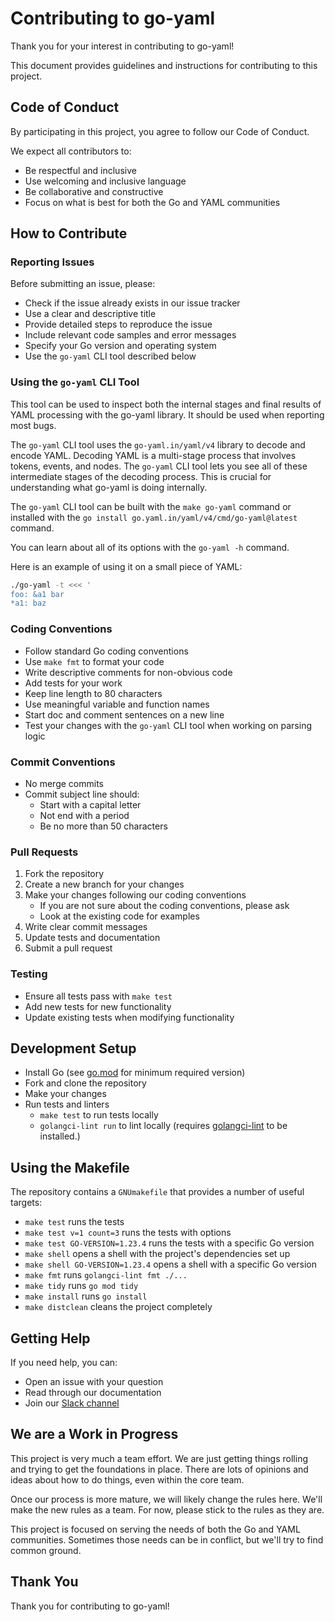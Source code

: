Contributing to go-yaml
=======================

Thank you for your interest in contributing to go-yaml!

This document provides guidelines and instructions for contributing to this
project.


## Code of Conduct

By participating in this project, you agree to follow our Code of Conduct.

We expect all contributors to:
- Be respectful and inclusive
- Use welcoming and inclusive language
- Be collaborative and constructive
- Focus on what is best for both the Go and YAML communities


## How to Contribute


### Reporting Issues

Before submitting an issue, please:
- Check if the issue already exists in our issue tracker
- Use a clear and descriptive title
- Provide detailed steps to reproduce the issue
- Include relevant code samples and error messages
- Specify your Go version and operating system
- Use the `go-yaml` CLI tool described below


### Using the `go-yaml` CLI Tool

This tool can be used to inspect both the internal stages and final results of
YAML processing with the go-yaml library.
It should be used when reporting most bugs.

The `go-yaml` CLI tool uses the `go-yaml.in/yaml/v4` library to decode and
encode YAML.
Decoding YAML is a multi-stage process that involves tokens, events, and nodes.
The `go-yaml` CLI tool lets you see all of these intermediate stages of the
decoding process.
This is crucial for understanding what go-yaml is doing internally.

The `go-yaml` CLI tool can be built with the `make go-yaml` command or installed
with the `go install go.yaml.in/yaml/v4/cmd/go-yaml@latest` command.

You can learn about all of its options with the `go-yaml -h` command.

Here is an example of using it on a small piece of YAML:

```bash
./go-yaml -t <<< '
foo: &a1 bar
*a1: baz
```


### Coding Conventions

- Follow standard Go coding conventions
- Use `make fmt` to format your code
- Write descriptive comments for non-obvious code
- Add tests for your work
- Keep line length to 80 characters
- Use meaningful variable and function names
- Start doc and comment sentences on a new line
- Test your changes with the `go-yaml` CLI tool when working on parsing logic


### Commit Conventions

- No merge commits
- Commit subject line should:
  - Start with a capital letter
  - Not end with a period
  - Be no more than 50 characters


### Pull Requests

1. Fork the repository
1. Create a new branch for your changes
1. Make your changes following our coding conventions
   - If you are not sure about the coding conventions, please ask
   - Look at the existing code for examples
1. Write clear commit messages
1. Update tests and documentation
1. Submit a pull request


### Testing

- Ensure all tests pass with `make test`
- Add new tests for new functionality
- Update existing tests when modifying functionality


## Development Setup

- Install Go (see [go.mod](https://github.com/yaml/go-yaml/blob/main/go.mod) for
  minimum required version)
- Fork and clone the repository
- Make your changes
- Run tests and linters
  - `make test` to run tests locally
  - `golangci-lint run` to lint locally (requires [golangci-lint](https://golangci-lint.run/) to be installed.)


## Using the Makefile

The repository contains a `GNUmakefile` that provides a number of useful
targets:

- `make test` runs the tests
- `make test v=1 count=3` runs the tests with options
- `make test GO-VERSION=1.23.4` runs the tests with a specific Go version
- `make shell` opens a shell with the project's dependencies set up
- `make shell GO-VERSION=1.23.4` opens a shell with a specific Go version
- `make fmt` runs `golangci-lint fmt ./...`
- `make tidy` runs `go mod tidy`
- `make install` runs `go install`
- `make distclean` cleans the project completely


## Getting Help

If you need help, you can:
- Open an issue with your question
- Read through our documentation
- Join our [Slack channel](https://cloud-native.slack.com/archives/C08PPAT8PS7)


## We are a Work in Progress

This project is very much a team effort.
We are just getting things rolling and trying to get the foundations in place.
There are lots of opinions and ideas about how to do things, even within the
core team.

Once our process is more mature, we will likely change the rules here.
We'll make the new rules as a team.
For now, please stick to the rules as they are.

This project is focused on serving the needs of both the Go and YAML
communities.
Sometimes those needs can be in conflict, but we'll try to find common ground.


## Thank You

Thank you for contributing to go-yaml!
